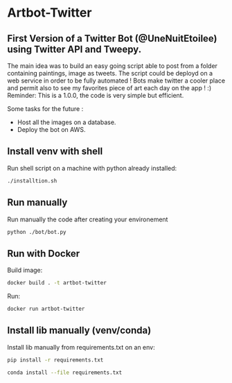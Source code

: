 # Artbot-Twitter
## First Version of a Twitter Bot (@UneNuitEtoilee) using Twitter API and Tweepy.
The main idea was to build an easy going script able to post from a folder containing paintings, image as tweets. The script could be deployd on a web service in order to be fully automated !
Bots make twitter a cooler place and permit also to see my favorites piece of art each day on the app ! :)
Reminder: This is a 1.0.0, the code is very simple but efficient.

Some tasks for the future : 
- Host all the images on a database.
- Deploy the bot on AWS.

## Install venv with shell
Run shell script on a machine with python already installed:
```bash
./installtion.sh
```
## Run manually
Run manually the code after creating your environement 
```bash
python ./bot/bot.py
```
## Run with Docker
Build image:
```bash
docker build . -t artbot-twitter
```
Run:
```bash
docker run artbot-twitter
```

## Install lib manually (venv/conda)
Install lib manually from requirements.txt on an env:
```bash
pip install -r requirements.txt
```
```bash
conda install --file requirements.txt
```

